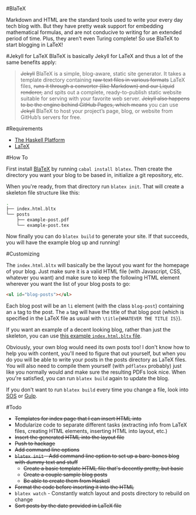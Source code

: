 #BlaTeX

Markdown and HTML are the standard tools used to write your every day tech blog with. But they have pretty weak support for embedding mathematical formulas, and are not conducive to writing for an extended period of time. Plus, they aren't even Turing complete! So use BlaTeX to start blogging in LaTeX!

#Jekyll for LaTeX
BlaTeX is basically Jekyll for LaTeX and thus a lot of the same benefits apply:

 >~~Jekyll~~ BlaTeX is a simple, blog-aware, static site generator. It takes a template directory containing ~~raw text files in various formats~~ LaTeX files, ~~runs it through a converter (like Markdown) and our Liquid renderer,~~ and spits out a complete, ready-to-publish static website suitable for serving with your favorite web server. ~~Jekyll also happens to be the engine behind GitHub Pages, which means~~ you can use ~~Jekyll~~ BlaTeX to host your project’s page, blog, or website from GitHub’s servers for free.

#Requirements

 - [The Haskell Platform](https://www.haskell.org/platform/)
 - [LaTeX](https://latex-project.org/ftp.html)

#How To

First install [BlaTeX](http://hackage.haskell.org/package/blatex-0.1.0.4) by running `cabal install blatex`. Then create the directory you want your blog to be based in, initialize a git repository, etc.

When you're ready, from that directory run `blatex init`. That will create a skeleton file structure like this:

```bash
.
├── index.html.bltx
└── posts	
    ├── example-post.pdf
    └── example-post.tex	
```

Now finally you can do `blatex build` to generate your site. If that succeeds, you will have the example blog up and running!

#Customizing

The `index.html.bltx` will basically be the layout you want for the homepage of your blog. Just make sure it is a valid HTML file (with Javascript, CSS, whatever you want) and make sure to keep the following HTML element wherever you want the list of your blog posts to go:

```html
<ul id="blog-posts"></ul>
```

Each blog post will be an `li` element (with the class `blog-post`) containing an `a` tag to the post. The `a` tag will have the title of that blog post (which is specified in the LaTeX file as usual with `\title{WHATEVER THE TITLE IS}`).

If you want an example of a decent looking blog, rather than just the skeleton, you can use [this example `index.html.bltx` file](https://github.com/2016rshah/BlaTeX/blob/master/index.html.bltx). 

Obviously, your own blog would need its own posts too! I don't know how to help you with content, you'll need to figure that out yourself, but when you do you will be able to write your posts in the posts directory as LaTeX files. You will also need to compile them yourself (with `pdflatex` probably) just like you normally would and make sure the resulting PDFs look nice. When you're satisfied, you can run `blatex build` again to update the blog. 

If you don't want to run `blatex build` every time you change a file, look into [SOS](https://github.com/schell/steeloverseer) or [Gulp](http://gulpjs.com/). 

#Todo
 - ~~Templates for index page that I can insert HTML into~~
 - Modularize code to separate different tasks (extracting info from LaTeX files, creating HTML elements, inserting HTML into layout, etc.)
 - ~~Insert the generated HTML into the layout file~~
 - ~~Push to hackage~~
 - ~~Add command line options~~
 - ~~`blatex init` - Add command line option to set up a bare-bones blog with dummy text and stuff~~
   - ~~Create a basic template HTML file that's decently pretty, but basic~~
   - ~~Create a couple sample blog posts~~
   - ~~Be able to create them from Haskell~~
 - ~~Format the code before inserting it into the HTML~~
 - `blatex watch` - Constantly watch layout and posts directory to rebuild on change
 - ~~Sort posts by the date provided in LaTeX file~~